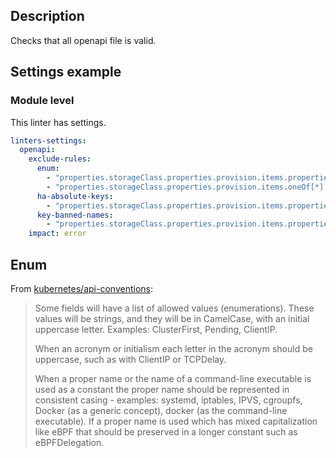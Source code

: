 ## Description

Checks that all openapi file is valid.

## Settings example

### Module level

This linter has settings.

```yaml
linters-settings:
  openapi:
    exclude-rules:
      enum:
        - "properties.storageClass.properties.provision.items.properties.type"
        - "properties.storageClass.properties.provision.items.oneOf[*].properties.type"
      ha-absolute-keys:
        - "properties.storageClass.properties.provision.items.properties.type"
      key-banned-names:
        - "properties.storageClass.properties.provision.items.properties.type"
    impact: error
```

## Enum

From [kubernetes/api-conventions][1]:

> Some fields will have a list of allowed values (enumerations). These values will be strings, and they will be in
> CamelCase, with an initial uppercase letter. Examples: ClusterFirst, Pending, ClientIP.
>
> When an acronym or initialism each letter in the acronym should be uppercase, such as with ClientIP or TCPDelay.
> 
> When a proper name or the name of a command-line executable is used as a constant the proper name should be
> represented in consistent casing - examples: systemd, iptables, IPVS, cgroupfs, Docker (as a generic concept), docker
> (as the command-line executable). If a proper name is used which has mixed capitalization like eBPF that should be
> preserved in a longer constant such as eBPFDelegation.

[1]: https://github.com/kubernetes/community/blob/master/contributors/devel/sig-architecture/api-conventions.md#constants